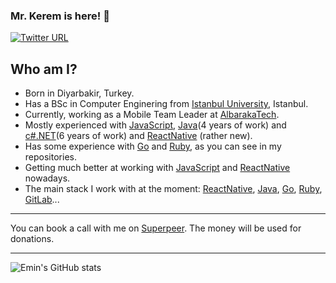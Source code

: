 ### Mr. Kerem is here! 👋 

[![Twitter URL](https://img.shields.io/twitter/url/https/twitter.com/keremoge.svg?style=social&label=Follow%20%40keremoge)](https://twitter.com/keremoge)


## Who am I?

- Born in Diyarbakir, Turkey.
- Has a BSc in Computer Enginering from [Istanbul University][ist_uni], Istanbul.
- Currently, working as a Mobile Team Leader at [AlbarakaTech][albarakatech].
- Mostly experienced with [JavaScript][javascript], [Java][java](4 years of work) and [c#.NET][cNet](6 years of work) and [ReactNative][reactnative] (rather new). 
- Has some experience with [Go][go] and [Ruby][ruby], as you can see in my repositories.
- Getting much better at working with [JavaScript][javascript] and [ReactNative][reactnative] nowadays. 
- The main stack I work with at the moment: [ReactNative][reactnative], [Java][java], [Go][go], [Ruby][ruby], [GitLab][gitlab]...

----

You can book a call with me on [Superpeer][superpeer]. The money will be used for donations. 

----

![Emin's GitHub stats](https://github-readme-stats.vercel.app/api?username=keremoge&hide=contribs,prs&count_private=true&show_icons=true&theme=dark)

[website]: https://saral.dev
[ist_uni]: https://www.istanbul.edu.tr
[albarakatech]: https://www.albarakatech.com
[javascript]: https://www.javascript.org
[java]: https://www.java.com
[reactnative]: https://reactnative.dev/
[go]: https://go.dev/
[cNet]: https://docs.microsoft.com/en-us/dotnet/csharp/
[gitlab]: https://gitlab.com
[superpeer]: https://superpeer.com/oge
[ruby]: https://www.ruby-lang.org/
